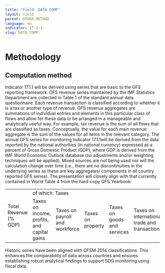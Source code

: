 ```yaml
---
title: "Field: DATA_COMP"
layout: field
parent: OTHER_METHOD
language: en
indicator: 17-1-1
slug: DATA_COMP
---
```

# Methodology

## Computation method

Indicator 17.1.1 will be derived using series that are basic to the GFS reporting framework. GFS revenue series maintained by the IMF Statistics Department are collected in Table 1 of the standard annual data questionnaire. Each revenue transaction is classified according to whether it is a tax or another type of revenue. GFS revenue aggregates are summations of individual entries and elements in this particular class of flows and allow for these data to be arranged in a manageable and analytically useful way. For example, tax revenue is the sum of all flows that are classified as taxes. Conceptually, the value for each main revenue aggregate is the sum of the values for all items in the relevant category. The annual GFS series for monitoring Indicator 17.1.1will be derived from the data reported by the national authorities (in national currency) expressed as a percent of Gross Domestic Product (GDP), where GDP is derived from the IMF World Economic Outlook database (no adjustments and/or weighting techniques will be applied). Mixed sources are not being used nor will the calculation change over time (i.e., there are no discontinuities in the underlying series as these are key aggregates/ components in all country reported GFS series). The presentation will closely align with that currently contained in World Table 4 from the hard-copy GFS Yearbook:

<table>
  <tr>
   <td rowspan="2">Total Revenue (% GDP)</td>
   <td colspan="7">of which: Taxes</td>
   <td rowspan="2">of which: Social contributions</td>
   <td rowspan="2">of which: Grants</td>
   <td rowspan="2">of which: Other revenue</td>
  </tr>
  <tr>
   <td>Taxes on income, profits, and capital gains</td>
   <td>Taxes on payroll and workforce</td>
   <td>Taxes on property</td>
   <td>Taxes on goods and services</td>
   <td>Taxes on international trade and transactions</td>
   <td>Other taxes</td>
   <td>Total</td>
  </tr>
</table>

Historic series have been aligned with GFSM 2014 classifications. This enhances the comparability of data across countries and ensures establishing robust analytical findings to support SDG monitoring using fiscal data.
